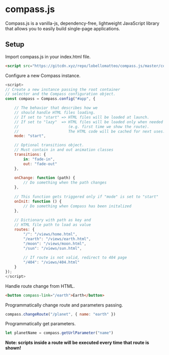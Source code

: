 
# compass.js
Compass.js is a vanilla-js, dependency-free, lightweight JavaScript library that allows you to easily build single-page applications.

## Setup
Import compass.js in your index.html file.
```html
<script src="https://gitcdn.xyz/repo/lobellomatteo/compass.js/master/compass.js"></script>
```
Configure a new Compass instance.
```js
<script>
// Create a new instance passing the root container
// selector and the Compass configuration object.
const compass = Compass.config("#app", {

	// The behavior that describes how we 
	// should handle HTML files loading.
	// If set to "start" => HTML files will be loaded at launch.
	// If set to "lazy"  => HTML files will be loaded only when needed
	//						(e.g. first time we show the route).
	//						The HTML code will be cached for next uses.
	mode: "start",

	// Optional transitions object.
	// Must contain in and out animation classes
	transitions: {
		in: "fade-in",
		out: "fade-out"
	},
	
	onChange: function (path) {
		// Do something when the path changes
	},
	
	// This function gets triggered only if "mode" is set to "start"
	onInit: function () {
		// Do something when Compass has been initalized
	},
	
	// Dictionary with path as key and 
	// HTML file path to load as value
	routes: {
		"/": "/views/home.html",
		"/earth": "/views/earth.html",
		"/moon": "/views/moon.html",
		"/sun": "/views/sun.html",
		
		// If route is not valid, redirect to 404 page
		"/404": "/views/404.html"
	}
});
</script>
```
Handle route change from HTML.
```html
<button compass-link="/earth">Earth</button>
``` 
Programmatically change route and parameters passing.
```js
compass.changeRoute("/planet", { name: "earth" })
``` 
Programmatically get parameters.
```js
let planetName = compass.getUrlParameter("name")
``` 

<b>Note: <b> scripts inside a route will be executed every time that route is shown!
